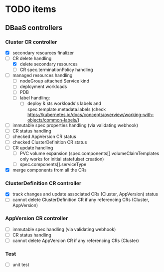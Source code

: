 # TODO items

## DBaaS controllers

### Cluster CR controller
- [x] secondary resources finalizer
- [ ] CR delete handling
  - [x] delete secondary resources
  - [ ] CR spec.terminationPolicy handling
- [ ] managed resources handling
  - [ ] nodeGroup attached Service kind
  - [ ] deployment workloads
  - [ ] PDB
  - [ ] label handling:
    - [ ] deploy & sts workloads's labels and spec.template.metadata.labels (check https://kubernetes.io/docs/concepts/overview/working-with-objects/common-labels/)
- [ ] immutable spec properties handling (via validating webhook)
- [ ] CR status handling
- [ ] checked AppVersion CR status
- [ ] checked ClusterDefinition CR status
- [ ] CR update handling
  - [ ] PVC volume expansion (spec.components[].volumeClaimTemplates only works for initial statefulset creation)
  - [ ] spec.components[].serviceType
- [x] merge components from all the CRs

### ClusterDefinition CR controller
- [x] track changes and update associated CRs (Cluster, AppVersion) status
- [ ] cannot delete ClusterDefinition CR if any referencing CRs (Cluster, AppVersion)

### AppVersion CR controller
- [ ] immutable spec handling (via validating webhook)
- [ ] CR status handling
- [ ] cannot delete AppVersion CR if any referencing CRs (Cluster)

### Test
- [ ] unit test